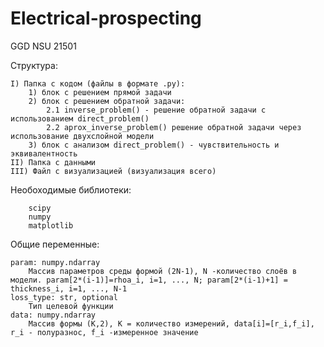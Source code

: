 # Electrical-prospecting
GGD NSU 21501



Структура:
	
	I) Папка с кодом (файлы в формате .py):
		1) блок с решением прямой задачи
		2) блок с решением обратной задачи:
			2.1 inverse_problem() - решение обратной задачи с использованием direct_problem()
			2.2 aprox_inverse_problem() решение обратной задачи через использование двухслойной модели	
		3) блок с анализом direct_problem() - чувствительность и эквивалентность
  	II) Папка с данными
	III) Файл с визуализацией (визуализация всего)

Необоходимые библиотеки:

		scipy
		numpy
		matplotlib



Общие переменные:	

	param: numpy.ndarray
        Массив параметров среды формой (2N-1), N -количество слоёв в модели. param[2*(i-1)]=rhoa_i, i=1, ..., N; param[2*(i-1)+1] = thickness_i, i=1, ..., N-1  
 	loss_type: str, optional
        Тип целевой функции         
	data: numpy.ndarray
        Массив формы (K,2), K = количество измерений, data[i]=[r_i,f_i], r_i - полуразнос, f_i -измеренное значение       

     

